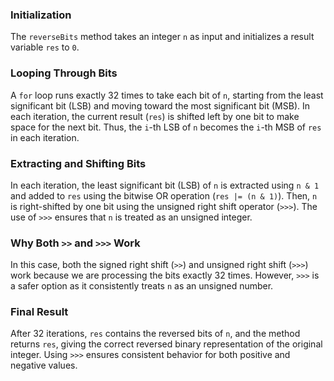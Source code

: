 ### Initialization

The `reverseBits` method takes an integer `n` as input and initializes a result variable `res` to `0`.

### Looping Through Bits

A `for` loop runs exactly 32 times to take each bit of `n`, starting from the least significant bit (LSB) and moving toward the most significant bit (MSB). In each iteration, the current result (`res`) is shifted left by one bit to make space for the next bit. Thus, the `i`-th LSB of `n` becomes the `i`-th MSB of `res` in each iteration.

### Extracting and Shifting Bits

In each iteration, the least significant bit (LSB) of `n` is extracted using `n & 1` and added to `res` using the bitwise OR operation (`res |= (n & 1)`). Then, `n` is right-shifted by one bit using the unsigned right shift operator (`>>>`). The use of `>>>` ensures that `n` is treated as an unsigned integer.

### Why Both `>>` and `>>>` Work

In this case, both the signed right shift (`>>`) and unsigned right shift (`>>>`) work because we are processing the bits exactly 32 times. However, `>>>` is a safer option as it consistently treats `n` as an unsigned number.

### Final Result

After 32 iterations, `res` contains the reversed bits of `n`, and the method returns `res`, giving the correct reversed binary representation of the original integer. Using `>>>` ensures consistent behavior for both positive and negative values.
